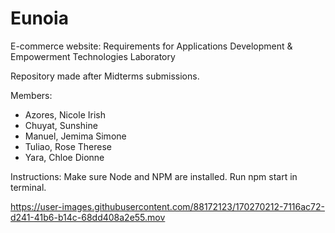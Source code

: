 # Eunoia
E-commerce website: Requirements for Applications Development & Empowerment Technologies Laboratory

Repository made after Midterms submissions.

Members:
- Azores, Nicole Irish
- Chuyat, Sunshine
- Manuel, Jemima Simone
- Tuliao, Rose Therese
- Yara, Chloe Dionne

Instructions:
Make sure Node and NPM are installed.
Run npm start in terminal.


https://user-images.githubusercontent.com/88172123/170270212-7116ac72-d241-41b6-b14c-68dd408a2e55.mov

